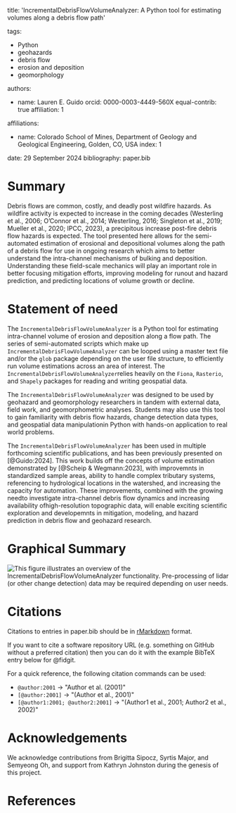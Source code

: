 title: 'IncrementalDebrisFlowVolumeAnalyzer: A Python tool for estimating volumes along a debris flow path'

tags:
  - Python
  - geohazards
  - debris flow
  - erosion and deposition
  - geomorphology

authors:
  - name: Lauren E. Guido
    orcid: 0000-0003-4449-560X
    equal-contrib: true
    affiliation: 1

affiliations:
 - name: Colorado School of Mines, Department of Geology and Geological Engineering, Golden, CO, USA
   index: 1

date: 29 September 2024
bibliography: paper.bib

# Summary

Debris flows are common, costly, and deadly post wildfire hazards. As wildfire activity is expected to increase in the coming decades (Westerling et al., 2006; O’Connor et al., 2014; Westerling, 2016; Singleton et al., 2019; Mueller et al., 2020; IPCC, 2023), a precipitous increase post-fire debris flow hazards is expected. The tool presented here allows for the semi-automated estimation of erosional and depositional volumes along the path of a debris flow for use in ongoing research which aims to better understand the intra-channel mechanisms of bulking and deposition. Understanding these field-scale mechanics will play an important role in better focusing mitigation efforts, improving modeling for runout and hazard prediction, and predicting locations of volume growth or decline. 

# Statement of need

The `IncrementalDebrisFlowVolumeAnalyzer` is a Python tool for estimating intra-channel volume of erosion and deposition along a flow path. The series of semi-automated scripts which make up `IncrementalDebrisFlowVolumeAnalyzer` can be looped using a master text file and/or the `glob` package depending on the user file structure, to efficiently run volume estimations across an area of interest. The `IncrementalDebrisFlowVolumeAnalyzer`relies heavily on the `Fiona`, `Rasterio`, and `Shapely` packages for reading and writing geospatial data. 

The `IncrementalDebrisFlowVolumeAnalyzer` was designed to be used by geohazard and geomorphology researchers in tandem with external data, field work, and geomorphometric analyses. Students may also use this tool to gain familiarity with debris flow hazards, change detection data types, and geospatial data manipulationin Python with hands-on application to real world problems. 

The `IncrementalDebrisFlowVolumeAnalyzer` has been used in multiple forthcoming scientific publications, and has been previously presented on [@Guido:2024]. This work builds off the concepts of volume estimation demonstrated by [@Scheip & Wegmann:2023], with improvemnts in standardized sample areas, ability to handle complex tributary systems, referencing to hydrological locations in the watershed, and increasing the capacity for automation. These improvements, combined with the growing needto investigate intra-channel debris flow dynamics and increasing availability ofhigh-resolution topographic data, will enable exciting scientific exploration and developemnts in mitigation, modeling, and hazard prediction in debris flow and geohazard research. 


# Graphical Summary 
![This figure illustrates an overview of the `IncrementalDebrisFlowVolumeAnalyzer` functionality. Pre-processing of lidar (or other change detection) data may be required depending on user needs.](flow.png)


# Citations

Citations to entries in paper.bib should be in
[rMarkdown](http://rmarkdown.rstudio.com/authoring_bibliographies_and_citations.html)
format.

If you want to cite a software repository URL (e.g. something on GitHub without a preferred
citation) then you can do it with the example BibTeX entry below for @fidgit.

For a quick reference, the following citation commands can be used:
- `@author:2001`  ->  "Author et al. (2001)"
- `[@author:2001]` -> "(Author et al., 2001)"
- `[@author1:2001; @author2:2001]` -> "(Author1 et al., 2001; Author2 et al., 2002)"

# Acknowledgements

We acknowledge contributions from Brigitta Sipocz, Syrtis Major, and Semyeong
Oh, and support from Kathryn Johnston during the genesis of this project.

# References
